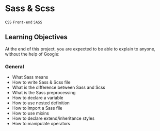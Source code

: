 # Sass & Scss
`CSS` `Front-end` `SASS`

## Learning Objectives

At the end of this project, you are expected to be able to explain to anyone, without the help of Google:

### General

- What Sass means
- How to write Sass & Scss file
- What is the difference between Sass and Scss
- What is the Sass preprocessing
- How to declare a variable
- How to use nested definition
- How to import a Sass file
- How to use mixins
- How to declare extend/inheritance styles
- How to manipulate operators